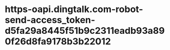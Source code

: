 # https-oapi.dingtalk.com-robot-send-access_token-d5fa29a8445f51b9c2311eadb93a890f26d8fa9178b3b22012